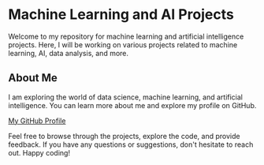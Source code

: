 # Machine Learning and AI Projects

Welcome to my repository for machine learning and artificial intelligence projects. Here, I will be working on various projects related to machine learning, AI, data analysis, and more.

## About Me
I am  exploring the world of data science, machine learning, and artificial intelligence. You can learn more about me and explore my profile on GitHub.

[My GitHub Profile](https://thesuman74.github.io/portfolio)

Feel free to browse through the projects, explore the code, and provide feedback. If you have any questions or suggestions, don't hesitate to reach out. Happy coding!
